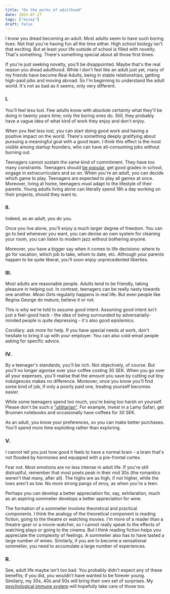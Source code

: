 ```yaml
---
title: "On the perks of adulthood"
date: 2025-07-27
tags: ["essay"]
draft: false
---
```


I know you dread becoming an adult. Most adults seem to have such boring lives. Not that you're having fun all the time either. High school biology isn't that exciting. But at least your life outside of school is filled with novelty. That's something. There's something special about all those first times.

If you're just seeking novelty, you'll be disappointed. Maybe that's the real reason you dread adulthood. While I don't feel like an adult just yet, many of my friends have become Real Adults, being in stable relationships, getting high-paid jobs and moving abroad. So I'm beginning to understand the adult world. It's not as bad as it seems, only very different.

### I.

You'll feel less lost. Few adults know with absolute certainty what they'll be doing in twenty years time; only the boring ones do. Still, they probably have a vague idea of what kind of work they enjoy and don't enjoy.

When you feel less lost, you can start doing good work and having a positive impact on the world. There's something deeply gratifying about pursuing a meaningful goal with a good team. I think this effect is the most visible among startup founders, who can have all-consuming jobs without burning out.

Teenagers cannot sustain the same kind of commitment. They have too many constraints. Teenagers should [be popular](https://paulgraham.com/nerds.html), get good grades in school, engage in extracurriculars and so on. When you're an adult, you can decide which game to play. Teenagers are expected to play all games at once. Moreover, living at home, teenagers must adapt to the lifestyle of their parents. Young adults living alone can literally spend 18h a day working on their projects, should they want to.

### II.

Indeed, as an adult, you do you.

Once you live alone, you'll enjoy a much larger degree of freedom. You can go to bed whenever you want, you can devise an own system for cleaning your room, you can listen to modern jazz without bothering anyone.

Moreover, you have a bigger say when it comes to life decisions: where to go for vacation, which job to take, whom to date, etc. Although your parents happen to be quite liberal, you'll soon enjoy unprecedented liberties. 

### III.

Most adults are reasonable people. Adults tend to be friendly, taking pleasure in helping out. In contrast, teenagers can be really nasty towards one another. *Mean Girls* regularly happens in real life. But even people like Regina George do mature, believe it or not.

This is why we're told to assume good intent. Assuming good intent isn't just a feel-good hack - the idea of being surrounded by adversarially-minded people is quite depressing - it's also good epistemics.

Corollary: ask more for help. If you have special needs at work, don't hesitate to bring it up with your employer. You can also cold-email people asking for specific advice.

### IV.

By a teenager's standards, you'll be rich. Not objectively, of course. But you'll no longer agonise over your coffee costing 30 SEK. When you go over all your expenses, you'll realise that the amount you save by cutting out tiny indulgences makes no difference. Moreover, once you know you'll find some kind of job, if only a poorly paid one, treating yourself becomes easier.

While some teenagers spend too much, you're being too harsh on yourself. Please don't be such a ["utilitarian"](https://forum.effectivealtruism.org/posts/T975ydo3mx8onH3iS/ea-is-about-maximization-and-maximization-is-perilous). For example, invest in a Lamy Safari, get Brunnen notebooks and occasionally have coffees for 30 SEK.

As an adult, you know your preferences, so you can make better purchases. You'll spend more time exploiting rather than exploring.

### V.

I cannot tell you just how good it feels to have a normal brain - a brain that's not flooded by hormones and equipped with a pre-frontal cortex.

Fear not. Most emotions are no less intense in adult life. If you're still distrustful, remember that most poets peak in their mid 30s (the romantics weren't that many, after all). The highs are as high, if not higher, while the lows aren't as low. No more strong pangs of envy, as when you're a teen.

Perhaps you can develop a better appreciation for, say, exhilaration, much as an aspiring sommelier develops a better appreciation for wine.

The formation of a sommelier involves theoretical and practical components. I think the analogy of the theoretical component is reading fiction, going to the theatre or watching movies. I'm more of a reader than a theatre-goer or a movie-watcher, so I cannot really speak to the effects of watching plays or going to the cinema. But I think reading fiction helps you appreciate the complexity of feelings. A sommelier also has to have tasted a large number of wines. Similarly, if you are to become a sensational sommelier, you need to accumulate a large number of experiences.

### R.

See, adult life maybe isn't too bad. You probably didn't expect any of these benefits; if you did, you wouldn't have wanted to be forever young. Similarly, my 30s, 40s and 50s will bring their own set of surprises. My [psychological immune system](https://www.theguardian.com/lifeandstyle/2023/aug/14/the-psychological-immune-system-four-ways-to-bolster-yours-and-have-a-happier-calmer-life) will hopefully take care of those too.
